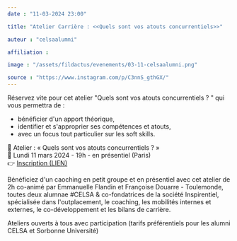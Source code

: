 ```yaml
---
date : "11-03-2024 23:00"

title: "Atelier Carrière : <<Quels sont vos atouts concurrentiels>>"

auteur : "celsaalumni"

affiliation :

image : "/assets/fildactus/evenements/03-11-celsaalumni.png"

source : "https://www.instagram.com/p/C3nnS_gthGX/"
---
```


Réservez vite pour cet atelier "Quels sont vos atouts concurrentiels ? " qui vous permettra de :  
- bénéficier d'un apport théorique,  
- identifier et s'approprier ses compétences et atouts,  
- avec un focus tout particulier sur les soft skills.

📌 Atelier : « Quels sont vos atouts concurrentiels ? »  
📅 Lundi 11 mars 2024 - 19h - en présentiel (Paris)  
👉 [Inscription (LIEN)](https://www.celsa-alumni.com/fr/event/atelier-quels-sont-vos-atouts-concurrentiels-lundi-11-mars-a-19-h-paris/2024/02/21/156)

Bénéficiez d'un caoching en petit groupe et en présentiel avec cet atelier de 2h co-animé par Emmanuelle Flandin et Françoise Douarre - Toulemonde, toutes deux alumnae #CELSA & co-fondatrices de la société Inspirentiel, spécialisée dans l'outplacement, le coaching, les mobilités internes et externes, le co-développement et les bilans de carrière.

Ateliers ouverts à tous avec participation (tarifs préférentiels pour les alumni CELSA et Sorbonne Université)